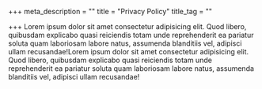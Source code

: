+++
meta_description = ""
title = "Privacy Policy"
title_tag = ""

+++
Lorem ipsum dolor sit amet consectetur adipisicing elit. Quod libero, quibusdam explicabo quasi reiciendis totam unde reprehenderit ea pariatur soluta quam laboriosam labore natus, assumenda blanditiis vel, adipisci ullam recusandae!Lorem ipsum dolor sit amet consectetur adipisicing elit. Quod libero, quibusdam explicabo quasi reiciendis totam unde reprehenderit ea pariatur soluta quam laboriosam labore natus, assumenda blanditiis vel, adipisci ullam recusandae!